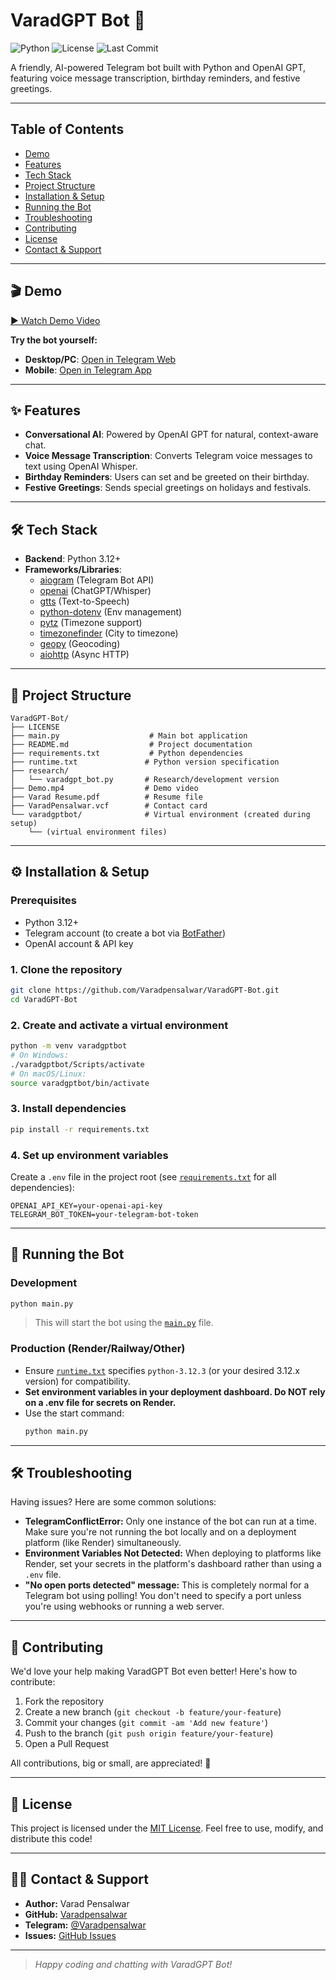 # VaradGPT Bot 🤖

![Python](https://img.shields.io/badge/python-3.12%2B-blue)
![License](https://img.shields.io/github/license/Varadpensalwar/VaradGPT-Bot)
![Last Commit](https://img.shields.io/github/last-commit/Varadpensalwar/VaradGPT-Bot)

A friendly, AI-powered Telegram bot built with Python and OpenAI GPT, featuring voice message transcription, birthday reminders, and festive greetings.

---

## Table of Contents
- [Demo](#-demo)
- [Features](#-features)
- [Tech Stack](#-tech-stack)
- [Project Structure](#-project-structure)
- [Installation & Setup](#-installation--setup)
- [Running the Bot](#-running-the-bot)
- [Troubleshooting](#-troubleshooting)
- [Contributing](#-contributing)
- [License](#-license)
- [Contact & Support](#-contact--support)

---
## 🎬 Demo

[▶️ Watch Demo Video](https://github.com/Varadpensalwar/VaradGPT-Bot/raw/main/Demo.mp4)

**Try the bot yourself:**
- **Desktop/PC**: [Open in Telegram Web](https://web.telegram.org/k/#@VaradGPTBot)
- **Mobile**: [Open in Telegram App](https://t.me/VaradGPTBot)
---

## ✨ Features

- **Conversational AI**: Powered by OpenAI GPT for natural, context-aware chat.
- **Voice Message Transcription**: Converts Telegram voice messages to text using OpenAI Whisper.
- **Birthday Reminders**: Users can set and be greeted on their birthday.
- **Festive Greetings**: Sends special greetings on holidays and festivals.

---

## 🛠️ Tech Stack

- **Backend**: Python 3.12+
- **Frameworks/Libraries**:
  - [aiogram](https://docs.aiogram.dev/) (Telegram Bot API)
  - [openai](https://github.com/openai/openai-python) (ChatGPT/Whisper)
  - [gtts](https://pypi.org/project/gTTS/) (Text-to-Speech)
  - [python-dotenv](https://pypi.org/project/python-dotenv/) (Env management)
  - [pytz](https://pypi.org/project/pytz/) (Timezone support)
  - [timezonefinder](https://pypi.org/project/timezonefinder/) (City to timezone)
  - [geopy](https://pypi.org/project/geopy/) (Geocoding)
  - [aiohttp](https://docs.aiohttp.org/) (Async HTTP)

---

## 📁 Project Structure

```text
VaradGPT-Bot/
├── LICENSE
├── main.py                    # Main bot application
├── README.md                  # Project documentation
├── requirements.txt           # Python dependencies
├── runtime.txt               # Python version specification
├── research/
│   └── varadgpt_bot.py       # Research/development version
├── Demo.mp4                  # Demo video
├── Varad Resume.pdf          # Resume file
├── VaradPensalwar.vcf        # Contact card
└── varadgptbot/              # Virtual environment (created during setup)
    └── (virtual environment files)
```

---

## ⚙️ Installation & Setup

### **Prerequisites**
- Python 3.12+
- Telegram account (to create a bot via [BotFather](https://core.telegram.org/bots#botfather))
- OpenAI account & API key

### **1. Clone the repository**
```bash
git clone https://github.com/Varadpensalwar/VaradGPT-Bot.git
cd VaradGPT-Bot
```

### **2. Create and activate a virtual environment**
```bash
python -m venv varadgptbot
# On Windows:
./varadgptbot/Scripts/activate
# On macOS/Linux:
source varadgptbot/bin/activate
```

### **3. Install dependencies**
```bash
pip install -r requirements.txt
```

### **4. Set up environment variables**
Create a `.env` file in the project root (see [`requirements.txt`](requirements.txt) for all dependencies):
```env
OPENAI_API_KEY=your-openai-api-key
TELEGRAM_BOT_TOKEN=your-telegram-bot-token
```

---

## 🚀 Running the Bot

### **Development**
```bash
python main.py
```
> This will start the bot using the [`main.py`](main.py) file.

### **Production (Render/Railway/Other)**
- Ensure [`runtime.txt`](runtime.txt) specifies `python-3.12.3` (or your desired 3.12.x version) for compatibility.
- **Set environment variables in your deployment dashboard. Do NOT rely on a .env file for secrets on Render.**
- Use the start command:
  ```bash
  python main.py
  ```

---

## 🛠️ Troubleshooting

Having issues? Here are some common solutions:

- **TelegramConflictError:** Only one instance of the bot can run at a time. Make sure you're not running the bot locally and on a deployment platform (like Render) simultaneously.
- **Environment Variables Not Detected:** When deploying to platforms like Render, set your secrets in the platform's dashboard rather than using a `.env` file.
- **"No open ports detected" message:** This is completely normal for a Telegram bot using polling! You don't need to specify a port unless you're using webhooks or running a web server.

---

## 📝 Contributing

We'd love your help making VaradGPT Bot even better! Here's how to contribute:

1. Fork the repository
2. Create a new branch (`git checkout -b feature/your-feature`)
3. Commit your changes (`git commit -am 'Add new feature'`)
4. Push to the branch (`git push origin feature/your-feature`)
5. Open a Pull Request

All contributions, big or small, are appreciated! 🙏

---

## 📄 License

This project is licensed under the [MIT License](LICENSE). Feel free to use, modify, and distribute this code!

---

## 🙋‍♂️ Contact & Support

- **Author:** Varad Pensalwar
- **GitHub:** [Varadpensalwar](https://github.com/Varadpensalwar)
- **Telegram:** [@Varadpensalwar](https://t.me/Varadpensalwar)
- **Issues:** [GitHub Issues](https://github.com/Varadpensalwar/VaradGPT-Bot/issues)

---

> _Happy coding and chatting with VaradGPT Bot!_ 
